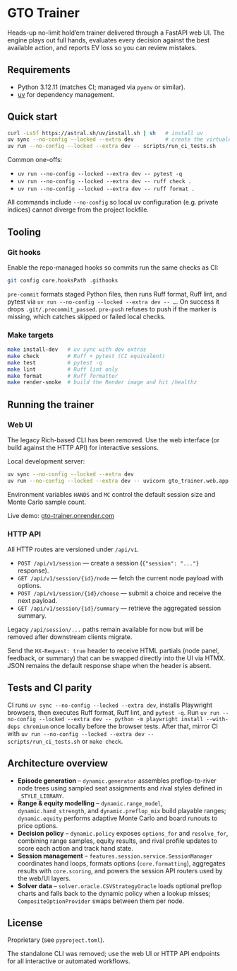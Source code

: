 # GTO Trainer

Heads-up no-limit hold’em trainer delivered through a FastAPI web UI. The engine plays out full hands, evaluates every decision against the best available action, and reports EV loss so you can review mistakes.

## Requirements

- Python 3.12.11 (matches CI; managed via `pyenv` or similar).
- [uv](https://docs.astral.sh/uv/) for dependency management.

## Quick start

```bash
curl -LsSf https://astral.sh/uv/install.sh | sh   # install uv
uv sync --no-config --locked --extra dev          # create the virtualenv with dev extras
uv run --no-config --locked --extra dev -- scripts/run_ci_tests.sh
```

Common one-offs:

- `uv run --no-config --locked --extra dev -- pytest -q`
- `uv run --no-config --locked --extra dev -- ruff check .`
- `uv run --no-config --locked --extra dev -- ruff format .`

All commands include `--no-config` so local uv configuration (e.g. private indices) cannot diverge from the project lockfile.

## Tooling

### Git hooks

Enable the repo-managed hooks so commits run the same checks as CI:

```bash
git config core.hooksPath .githooks
```

`pre-commit` formats staged Python files, then runs Ruff format, Ruff lint, and pytest via `uv run --no-config --locked --extra dev -- …`. On success it drops `.git/.precommit_passed`. `pre-push` refuses to push if the marker is missing, which catches skipped or failed local checks.

### Make targets

```bash
make install-dev   # uv sync with dev extras
make check         # Ruff + pytest (CI equivalent)
make test          # pytest -q
make lint          # Ruff lint only
make format        # Ruff formatter
make render-smoke  # build the Render image and hit /healthz
```

## Running the trainer

### Web UI

The legacy Rich-based CLI has been removed. Use the web interface (or build against the HTTP API) for interactive sessions.

Local development server:

```bash
uv sync --no-config --locked --extra dev
uv run --no-config --locked --extra dev -- uvicorn gto_trainer.web.app:app --reload
```

Environment variables `HANDS` and `MC` control the default session size and Monte Carlo sample count.

Live demo: [gto-trainer.onrender.com](https://gto-trainer.onrender.com/)

### HTTP API

All HTTP routes are versioned under `/api/v1`.

- `POST /api/v1/session` — create a session (`{"session": "..."}` response).
- `GET /api/v1/session/{id}/node` — fetch the current node payload with options.
- `POST /api/v1/session/{id}/choose` — submit a choice and receive the next payload.
- `GET /api/v1/session/{id}/summary` — retrieve the aggregated session summary.

Legacy `/api/session/...` paths remain available for now but will be removed after downstream clients migrate.

Send the `HX-Request: true` header to receive HTML partials (node panel, feedback, or summary) that can be swapped directly into the UI via HTMX. JSON remains the default response shape when the header is absent.

## Tests and CI parity

CI runs `uv sync --no-config --locked --extra dev`, installs Playwright browsers, then executes Ruff format, Ruff lint, and `pytest -q`. Run `uv run --no-config --locked --extra dev -- python -m playwright install --with-deps chromium` once locally before the browser tests. After that, mirror CI with `uv run --no-config --locked --extra dev -- scripts/run_ci_tests.sh` or `make check`.

## Architecture overview

- **Episode generation** – `dynamic.generator` assembles preflop-to-river node trees using sampled seat assignments and rival styles defined in `_STYLE_LIBRARY`.
- **Range & equity modelling** – `dynamic.range_model`, `dynamic.hand_strength`, and `dynamic.preflop_mix` build playable ranges; `dynamic.equity` performs adaptive Monte Carlo and board runouts to price options.
- **Decision policy** – `dynamic.policy` exposes `options_for` and `resolve_for`, combining range samples, equity results, and rival profile updates to score each action and track hand state.
- **Session management** – `features.session.service.SessionManager` coordinates hand loops, formats options (`core.formatting`), aggregates results with `core.scoring`, and powers the session API routers used by the web/UI layers.
- **Solver data** – `solver.oracle.CSVStrategyOracle` loads optional preflop charts and falls back to the dynamic policy when a lookup misses; `CompositeOptionProvider` swaps between them per node.

## License

Proprietary (see `pyproject.toml`).

The standalone CLI was removed; use the web UI or HTTP API endpoints for all interactive or automated workflows.
